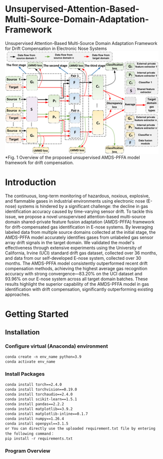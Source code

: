 # Unsupervised-Attention-Based-Multi-Source-Domain-Adaptation-Framework
Unsupervised Attention-Based Multi-Source Domain Adaptation Framework for Drift Compensation in Electronic Nose Systems
![示例图片](image/framework.jpg)
*Fig. 1 Overview of the proposed unsupervised AMDS-PFFA model framework for drift compensation.
# Introduction
The continuous, long-term monitoring of hazardous, noxious, explosive, and flammable gases in industrial environments using electronic nose (E-nose) systems is hindered by a significant challenge: the decline in gas identification accuracy caused by time-varying sensor drift. To tackle this issue, we propose a novel unsupervised attention-based multi-source domain shared-private feature fusion adaptation (AMDS-PFFA) framework for drift-compensated gas identification in E-nose systems. By leveraging labeled data from multiple source domains collected at the initial stage, the AMDS-PFFA model accurately identifies gases from unlabeled gas sensor array drift signals in the target domain. We validated the model's effectiveness through extensive experiments using the University of California, Irvine (UCI) standard drift gas dataset, collected over 36 months, and data from our self-developed E-nose system, collected over 30 months. The AMDS-PFFA model consistently outperformed recent drift compensation methods, achieving the highest average gas recognition accuracy with strong convergence—83.20% on the UCI dataset and 93.96% on our E-nose system across all target domain batches. These results highlight the superior capability of the AMDS-PFFA model in gas identification with drift compensation, significantly outperforming existing approaches.
# Getting Started
## Installation
### Configure virtual (Anaconda) environment
    
    conda create -n env_name python=3.9
    conda activate env_name
### Install Packages   
    conda install torch==2.4.0
    conda install torchvision==0.19.0
    conda install torchaudio==2.4.0
    conda install scikit-learn==1.5.1
    conda install pandas==2.2.2
    conda install matplotlib==3.9.2
    conda install matplotlib-inline==0.1.7
    conda install numpy==1.26.4
    conda install openpyxl==3.1.5
    or You can directly use the uploaded requirement.txt file by entering the following command：
    pip install -r requirements.txt
### Program Overview





    
    
    

  
    
   

